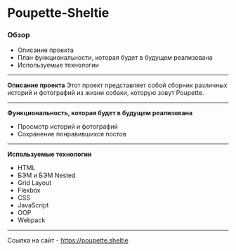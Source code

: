 # Poupette-Sheltie

### Обзор
* Описание проекта
* План функциональности, которая будет в будущем реализована
* Используемые технологии
****
**Описание проекта**
Этот проект представляет собой сборник различных историй и фотографий из
жизни собаки, которую зовут Poupette.
****
**Функциональность, которая будет в будущем реализована**
* Просмотр историй и фотографий
* Сохранение понравившихся постов
****
**Используемые технологии**
* HTML
* БЭМ и БЭМ Nested
* Grid Layout
* Flexbox
* CSS
* JavaScript
* OOP
* Webpack
****
Ссылка на сайт - https://poupette.sheltie
